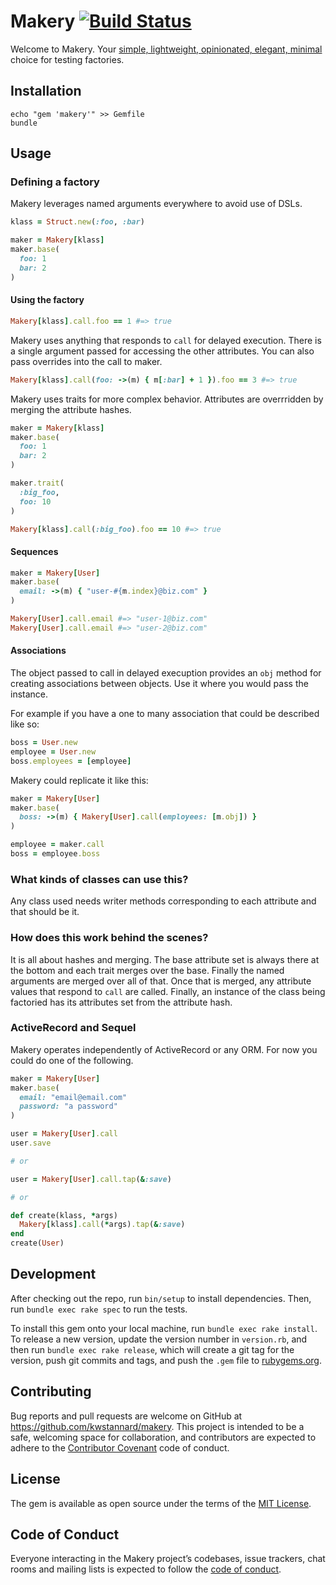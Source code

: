 # Makery [![Build Status](https://travis-ci.org/kwstannard/makery.svg?branch=master)](https://travis-ci.org/kwstannard/makery)

Welcome to Makery. Your [simple, lightweight, opinionated, elegant, minimal](https://programmingisterrible.com/post/65781074112/devils-dictionary-of-programming)
choice for testing factories.

## Installation

```shell
echo "gem 'makery'" >> Gemfile
bundle
```

## Usage

### Defining a factory

Makery leverages named arguments everywhere to avoid use of DSLs.

```ruby
klass = Struct.new(:foo, :bar)

maker = Makery[klass]
maker.base(
  foo: 1
  bar: 2
)
```

#### Using the factory

```ruby
Makery[klass].call.foo == 1 #=> true
```

Makery uses anything that responds to `call` for delayed execution. There is a
single argument passed for accessing the other attributes. You can also pass
overrides into the call to maker.

```ruby
Makery[klass].call(foo: ->(m) { m[:bar] + 1 }).foo == 3 #=> true
```

Makery uses traits for more complex behavior. Attributes are overrridden by
merging the attribute hashes.

```ruby
maker = Makery[klass]
maker.base(
  foo: 1
  bar: 2
)

maker.trait(
  :big_foo,
  foo: 10
)

Makery[klass].call(:big_foo).foo == 10 #=> true
```

#### Sequences

```ruby
maker = Makery[User]
maker.base(
  email: ->(m) { "user-#{m.index}@biz.com" }
)

Makery[User].call.email #=> "user-1@biz.com"
Makery[User].call.email #=> "user-2@biz.com"
```

#### Associations

The object passed to call in delayed execuption provides an `obj` method for creating
associations between objects. Use it where you would pass the instance.

For example if you have a one to many association that could be described like so:

```ruby
boss = User.new
employee = User.new
boss.employees = [employee]
```

Makery could replicate it like this:

```ruby
maker = Makery[User]
maker.base(
  boss: ->(m) { Makery[User].call(employees: [m.obj]) }
)

employee = maker.call
boss = employee.boss
```

### What kinds of classes can use this?

Any class used needs writer methods corresponding to each attribute and that should be it.

### How does this work behind the scenes?

It is all about hashes and merging. The base attribute set is always there at the bottom and
each trait merges over the base. Finally the named arguments are merged over all of that. Once
that is merged, any attribute values that respond to `call` are called. Finally, an instance
of the class being factoried has its attributes set from the attribute hash.

### ActiveRecord and Sequel

Makery operates independently of ActiveRecord or any ORM. For now you could do one of the
following.

```ruby
maker = Makery[User]
maker.base(
  email: "email@email.com"
  password: "a password"
)

user = Makery[User].call
user.save

# or

user = Makery[User].call.tap(&:save)

# or

def create(klass, *args)
  Makery[klass].call(*args).tap(&:save)
end
create(User)
```

## Development

After checking out the repo, run `bin/setup` to install dependencies. Then, run `bundle exec rake spec` to run the tests.

To install this gem onto your local machine, run `bundle exec rake install`. To release a new version, update the version number in `version.rb`, and then run `bundle exec rake release`, which will create a git tag for the version, push git commits and tags, and push the `.gem` file to [rubygems.org](https://rubygems.org).

## Contributing

Bug reports and pull requests are welcome on GitHub at https://github.com/kwstannard/makery. This project is intended to be a safe, welcoming space for collaboration, and contributors are expected to adhere to the [Contributor Covenant](http://contributor-covenant.org) code of conduct.

## License

The gem is available as open source under the terms of the [MIT License](https://opensource.org/licenses/MIT).

## Code of Conduct

Everyone interacting in the Makery project’s codebases, issue trackers, chat rooms and mailing lists is expected to follow the [code of conduct](https://github.com/kwstannard/makery/blob/master/CODE_OF_CONDUCT.md).
